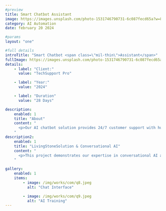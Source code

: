 ```yaml
---
#preview
title: Smart Chatbot Assistant
image: https://images.unsplash.com/photo-1531746790731-6c087fecd65a?w=800&h=600&fit=crop
category: AI Automation
date: february 20 2024

#params
layout: "one"

#full details
introTitle: "Smart Chatbot <span class=\"mil-thin\">Assistant</span>"
fullImage: https://images.unsplash.com/photo-1531746790731-6c087fecd65a?w=1200&h=800&fit=crop
details:
    - label: "Client:"
      value: "TechSupport Pro"

    - label: "Year:"
      value: "2024"

    - label: "Duration"
      value: "28 Days"

description:
    enabled: 1
    title: "About"
    content: "
      <p>Our AI chatbot solution provides 24/7 customer support with human-like conversation capabilities. Built using advanced NLP models and machine learning, the chatbot handles complex queries, learns from interactions, and provides personalized responses. It integrates with CRM systems and supports multiple languages.</p>
    "
description2:
    enabled: 1
    title: "LivingStoneSolution & Conversational AI"
    content: "
      <p>This project demonstrates our expertise in conversational AI and natural language understanding. We developed a sophisticated chatbot that not only answers questions but understands context, sentiment, and user intent. The solution has improved customer satisfaction by 45% and reduced support costs significantly.</p>
    "

gallery: 
    enabled: 1
    items:
        - image: /img/works/com/q8.jpeg
          alt: "Chat Interface"

        - image: /img/works/com/q9.jpeg
          alt: "AI Training"
---
```

